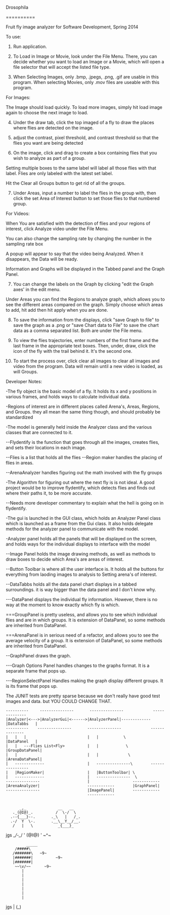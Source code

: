 Drosophila

==========

Fruit fly image analyzer for Software Development, Spring 2014

To use:

1. Run application.

2. To Load in Image or Movie, look under the File Menu. There, you can decide whether you want to load an Image or a Movie, which will open a file selector that will accept the listed file type.

3. When Selecting Images, only .bmp, .jpegs, .png, .gif are usable in this program. When selecting Movies, only .mov files are useable with this program.

For Images:

The Image should load quickly. To load more images, simply  hit load image again to choose the next image to load.

4. Under the draw tab, click the top imaged of a fly to draw the places where flies are detected on the image.

5. adjust the contrast, pixel threshold, and contrast threshold so that the flies you want are being detected

6. On the image, click and drag to create a box containing flies that you wish to analyze as part of a group. 

Setting multiple boxes to the same label will label all those flies with that label. Flies are only labeled with the latest set label.

Hit the Clear all Groups button to get rid of all the groups.

7. Under Areas, input a number to label the flies in the group with, then click the set Area of Interest button to set those flies to that numbered group.

For Videos:

When You are satisfied with the detection of flies and your regions of interest, click Analyze video under the File Menu.

You can also change the sampling rate by changing the number in the sampling rate box

A popup will appear to say that the video being Analyzed. When it disappears, the Data will be ready.

Information and Graphs will be displayed in the Tabbed panel and the Graph Panel.
	
7. You can change the labels on the Graph by clicking "edit the Graph axes' in the edit menu.

Under Areas you can find the Regions to analyze graph, which allows you to see the different areas compared on the graph. Simply choose which areas to add, hit add then hit apply when you are done.

8. To save the information from the displays, click "save Graph to file"  to save the graph as a .png or "save Chart data to File" to save the chart data as a comma separated list. Both are under the File menu.

9. To view the flies trajectories, enter numbers of the first frame and the last frame in the appropriate text boxes. Then, under, draw, click the icon of the fly with the trail behind it. It's the second one.

10. To start the process over, click clear all images to clear all images and video from the program. Data will remain until a new video is loaded, as will Groups.

Developer Notes:

-The fly object is the basic model of a fly. It holds its x and y positions in various frames, and holds ways to calculate individual data.

-Regions of interest are in different places called Arena's, Areas, Regions, and Groups. they all mean the same thing though, and should probably be standardized

-The model is generally held inside the Analyzer class and the various classes that are connected to it.

--Flydentify is the function that goes through all the images, creates flies, and sets their locations in each image.

--Flies is a list that holds all the flies
--Region maker handles the placing of flies in areas. 

--ArenaAnalyzer handles figuring out the math involved with the fly groups

-The Algorithm for figuring out where the next fly is is not ideal. A good project would be to improve flydentify, which detects flies and finds out where their paths it, to be more accurate.

--Needs more developer commentary to explain what the hell is going on in flydentify.

-The gui is launched in the GUI class, which holds an Analyzer Panel class which is launched as a frame from the Gui class. It also holds delegate methods for the analyzer panel to communicate with the model.

-Analyzer panel holds all the panels that will be displayed on the screen, and holds ways for the individual displays to interface with the model

--Image Panel holds the image drawing methods, as well as methods to draw boxes to decide which Area's are areas of interest.

--Button Toolbar is where all the user interface is. It holds all the buttons for everything from laoding images to analysis to Setting arena's of interest.

--DataTabbs holds all the data panel chart displays in a tabbed surroundings. it is way bigger than the data panel and I don't know why.

---DataPanel displays the individual fly information. However, there is no way at the moment to know exactly which fly is which.

===GroupPanel is pretty useless, and allows you to see which individual flies and are in which groups. It is extension of DataPanel, so some methods are inherited from DataPanel.

===ArenaPanel is in serious need of a refactor, and allows you to see the average velocity of a group. It is extension of DataPanel, so some methods are inherited from DataPanel.

--GraphPanel draws the graph. 

---Graph Options Panel handles changes to the graphs format. It is a separate frame that pops up.

---RegionSelectPanel Handles making the graph display different groups. It is its frame that pops up.

The JUNIT tests are pretty sparse because we don't really have good test images and data. but YOU COULD CHANGE THAT.


	----------     ---------------       ---------------             --------------
	|Analyzer|<--->|AnalyzerGui|<------>|AnalyzerPanel|-------------|DataTabbs   |
	----------    ---------------       ---------------             --------------
	|   |   |                           |	|			\ 			|DataPanel   |
	|   |   ---Flies List<Fly>          |	|			 \			|GroupDataPanel|
	|   |								|	|			  \ 		|ArenaDataPanel|
	|   -------------					|	---------------\		----------------
	|   |RegionMaker|					|	|ButtonToolbar| \
	|   -------------  					|	---------------  \
	---------------						| 					------------
	|ArenaAnalyzer|						------------        |GraphPanel|
	---------------						|ImagePanel|		------------	
										------------


          _,_              __   __      
       ._(@I@)_.          /  \-/  \
      .--{___}--.       ._\   |   /_.
      .-/  Y  \-.       .__\__Y__/__.
       /   |   \           _{___}_
  jgs  \__/-\__/          ' (@I@) '
                             ~^~
                             
                             
             _____
        /#####\
       /#######\   ~9~
       |#######|          ~9~
       |#######|
        ~~\v/~~      ~9~
           |
           |
           |
           |
           |
           |
           |
   jgs     |
          (_)

